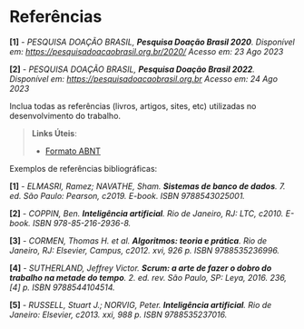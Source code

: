 # Referências

**[1]** - _PESQUISA DOAÇÃO BRASIL, **Pesquisa Doação Brasil 2020**. Disponível em: https://pesquisadoacaobrasil.org.br/2020/ Acesso em: 23 Ago 2023_

**[2]** - _PESQUISA DOAÇÃO BRASIL, **Pesquisa Doação Brasil 2022**. Disponível em: https://pesquisadoacaobrasil.org.br Acesso em: 24 Ago 2023_



Inclua todas as referências (livros, artigos, sites, etc) utilizadas no desenvolvimento do trabalho.

> **Links Úteis**:
> - [Formato ABNT](https://www.normastecnicas.com/referencias/)

Exemplos de referências bibliográficas:

**[1]** - _ELMASRI, Ramez; NAVATHE, Sham. **Sistemas de banco de dados**. 7. ed. São Paulo: Pearson, c2019. E-book. ISBN 9788543025001._

**[2]** - _COPPIN, Ben. **Inteligência artificial**. Rio de Janeiro, RJ: LTC, c2010. E-book. ISBN 978-85-216-2936-8._

**[3]** - _CORMEN, Thomas H. et al. **Algoritmos: teoria e prática**. Rio de Janeiro, RJ: Elsevier, Campus, c2012. xvi, 926 p. ISBN 9788535236996._

**[4]** - _SUTHERLAND, Jeffrey Victor. **Scrum: a arte de fazer o dobro do trabalho na metade do tempo**. 2. ed. rev. São Paulo, SP: Leya, 2016. 236, [4] p. ISBN 9788544104514._

**[5]** - _RUSSELL, Stuart J.; NORVIG, Peter. **Inteligência artificial**. Rio de Janeiro: Elsevier, c2013. xxi, 988 p. ISBN 9788535237016._

